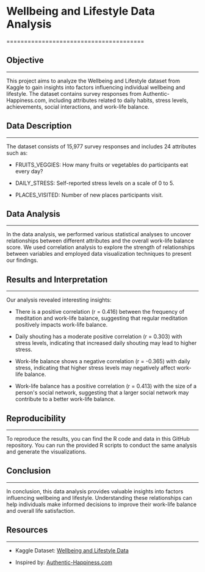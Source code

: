 # Wellbeing and Lifestyle Data Analysis
=======================================

## Objective
------------

This project aims to analyze the Wellbeing and Lifestyle dataset from Kaggle to gain insights into factors influencing individual wellbeing and lifestyle. The dataset contains survey responses from Authentic-Happiness.com, including attributes related to daily habits, stress levels, achievements, social interactions, and work-life balance.

## Data Description
-------------------

The dataset consists of 15,977 survey responses and includes 24 attributes such as:

- FRUITS_VEGGIES: How many fruits or vegetables do participants eat every day?

- DAILY_STRESS: Self-reported stress levels on a scale of 0 to 5.

- PLACES_VISITED: Number of new places participants visit.

## Data Analysis
----------------

In the data analysis, we performed various statistical analyses to uncover relationships between different attributes and the overall work-life balance score. We used correlation analysis to explore the strength of relationships between variables and employed data visualization techniques to present our findings.

## Results and Interpretation
-----------------------------

Our analysis revealed interesting insights:

- There is a positive correlation (r = 0.416) between the frequency of meditation and work-life balance, suggesting that regular meditation positively impacts work-life balance.

- Daily shouting has a moderate positive correlation (r = 0.303) with stress levels, indicating that increased daily shouting may lead to higher stress.

- Work-life balance shows a negative correlation (r = -0.365) with daily stress, indicating that higher stress levels may negatively affect work-life balance.

- Work-life balance has a positive correlation (r = 0.413) with the size of a person's social network, suggesting that a larger social network may contribute to a better work-life balance.

## Reproducibility
------------------

To reproduce the results, you can find the R code and data in this GitHub repository. You can run the provided R scripts to conduct the same analysis and generate the visualizations.

## Conclusion
-------------

In conclusion, this data analysis provides valuable insights into factors influencing wellbeing and lifestyle. Understanding these relationships can help individuals make informed decisions to improve their work-life balance and overall life satisfaction.

## Resources
------------

- Kaggle Dataset: [Wellbeing and Lifestyle Data](<https://www.kaggle.com/datasets/ydalat/lifestyle-and-wellbeing-data?resource=download>)

- Inspired by: [Authentic-Happiness.com](https://www.authentichappiness.sas.upenn.edu/)
